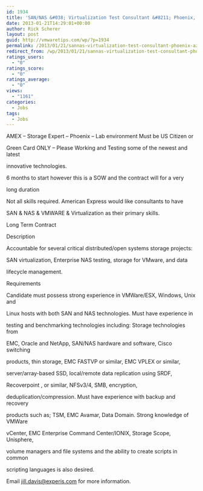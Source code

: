 ```yaml
---
id: 1934
title: 'SAN/NAS &#038; Virtualization Test Consultant &#8211; Phoenix, AZ'
date: 2013-01-21T14:29:01+00:00
author: Rick Scherer
layout: post
guid: http://vmwaretips.com/wp/?p=1934
permalink: /2013/01/21/sannas-virtualization-test-consultant-phoenix-az/
redirect_from: /wp/2013/01/21/sannas-virtualization-test-consultant-phoenix-az/
ratings_users:
  - "0"
ratings_score:
  - "0"
ratings_average:
  - "0"
views:
  - "1161"
categories:
  - Jobs
tags:
  - Jobs
---
```

AMEX &#8211; Storage Expert &#8211; Phoenix &#8211; Lab environment Must be US Citizen or
  
Green Card ONLY &#8211; Please Working and Testing some of the newest and latest
  
innovative technologies.
  
6 months to start however this is a SOW and the contract will for a very
  
long duration

Not all skills required. American Express would like consultants to have
  
SAN & NAS & VMWARE & Virtualization as their primary skills.

Long Term Contract
  
Description
  
Accountable for several critical distributed/open systems storage projects:
  
SAN virtualization, Enterprise NAS testing, storage for VMware, and data
  
lifecycle management.
  
Requirements
  
Candidate must possess strong experience in VMWare/ESX, Windows, Unix and
  
Linux hosts with both SAN and NAS technologies. Must have experience in
  
testing and benchmarking technologies including: Storage technologies from
  
EMC, Oracle and NetApp, SAN/NAS hardware and software, Cisco switching
  
products, thin storage, EMC FASTVP or similar, EMC VPLEX or similar,
  
server/array-based SSD, local/remote data replication using SRDF,
  
Recoverpoint , or similar, NFSv3/4, SMB, encryption,
  
deduplication/compression. Must have experience with backup and recovery
  
products such as; TSM, EMC Avamar, Data Domain. Strong knowledge of VMWare
  
vCenter, EMC Enterprise Command Center/IONIX, Storage Scope, Unisphere,
  
volume managers and file systems and the ability to create scripts in common
  
scripting languages is also desired.

Email jill.davis@experis.com for more information.